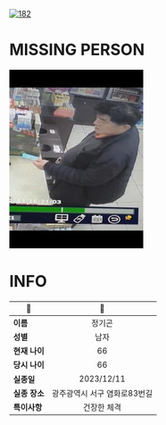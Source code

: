 [![182](https://img.shields.io/badge/%EC%8B%A4%EC%A2%85%EC%8B%A0%EA%B3%A0%EB%8A%94%20%EA%B5%AD%EB%B2%88%EC%97%86%EC%9D%B4-182-blue)](http://safe182.go.kr/index.do)

# MISSING PERSON

<img src="./missing_person.jpg">

# INFO

|🔑|💎|
|--|:--:|
|**이름**|정기곤|
|**성별**|남자|
|**현재 나이**|66|
|**당시 나이**|66|
|**실종일**|2023/12/11|
|**실종 장소**|광주광역시 서구 염화로83번길 |
|**특이사항**|건장한 체격|
